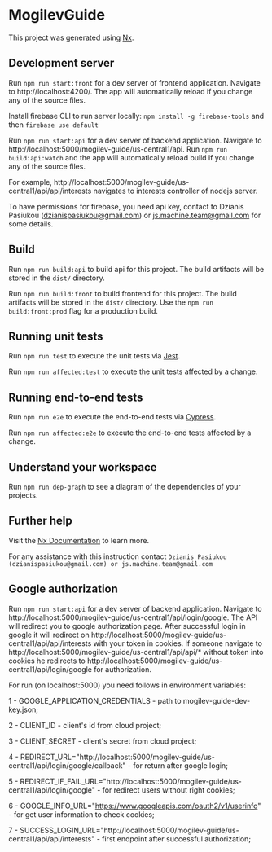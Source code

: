 # MogilevGuide

This project was generated using [Nx](https://nx.dev).

## Development server

Run `npm run start:front` for a dev server of frontend application. Navigate to http://localhost:4200/. The app will automatically reload if you change any of the source files.

Install firebase CLI to run server locally: `npm install -g firebase-tools` and then `firebase use default`

Run `npm run start:api` for a dev server of backend application. Navigate to http://localhost:5000/mogilev-guide/us-central1/api. Run `npm run build:api:watch` and the app will automatically reload build if you change any of the source files.

For example, http://localhost:5000/mogilev-guide/us-central1/api/api/interests navigates to interests controller of nodejs server.

To have permissions for firebase, you need api key, contact to Dzianis Pasiukou (dzianispasiukou@gmail.com) or js.machine.team@gmail.com for some details.

## Build

Run `npm run build:api` to build api for this project. The build artifacts will be stored in the `dist/` directory.

Run `npm run build:front` to build frontend for this project. The build artifacts will be stored in the `dist/` directory. Use the `npm run build:front:prod` flag for a production build.

## Running unit tests

Run `npm run test` to execute the unit tests via [Jest](https://jestjs.io).

Run `npm run affected:test` to execute the unit tests affected by a change.

## Running end-to-end tests

Run `npm run e2e` to execute the end-to-end tests via [Cypress](https://www.cypress.io).

Run `npm run affected:e2e` to execute the end-to-end tests affected by a change.

## Understand your workspace

Run `npm run dep-graph` to see a diagram of the dependencies of your projects.

## Further help

Visit the [Nx Documentation](https://nx.dev) to learn more.

For any assistance with this instruction contact `Dzianis Pasiukou (dzianispasiukou@gmail.com) or js.machine.team@gmail.com`

## Google authorization

Run `npm run start:api` for a dev server of backend application. Navigate to http://localhost:5000/mogilev-guide/us-central1/api/login/google. The API will redirect you to google authorization page. After successful login in google it will redirect on http://localhost:5000/mogilev-guide/us-central1/api/api/interests with your token in cookies. If someone navigate to http://localhost:5000/mogilev-guide/us-central1/api/api/* without token into cookies he redirects to http://localhost:5000/mogilev-guide/us-central1/api/login/google for authorization.

For run (on localhost:5000) you need follows in environment variables:

1 - GOOGLE_APPLICATION_CREDENTIALS - path to mogilev-guide-dev-key.json;

2 - CLIENT_ID - client's id from cloud project;

3 - CLIENT_SECRET - client's secret from cloud project;

4 - REDIRECT_URL="http://localhost:5000/mogilev-guide/us-central1/api/login/google/callback" - for return after google login;

5 - REDIRECT_IF_FAIL_URL="http://localhost:5000/mogilev-guide/us-central1/api/login/google" - for redirect users without right cookies; 

6 - GOOGLE_INFO_URL="https://www.googleapis.com/oauth2/v1/userinfo" - for get user information to check cookies;

7 - SUCCESS_LOGIN_URL="http://localhost:5000/mogilev-guide/us-central1/api/api/interests" - first endpoint after successful authorization;

